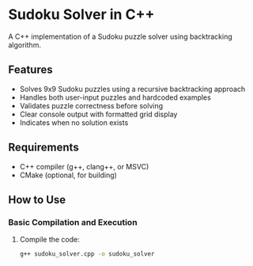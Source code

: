 
# Sudoku Solver in C++

A C++ implementation of a Sudoku puzzle solver using backtracking algorithm.

## Features

- Solves 9x9 Sudoku puzzles using a recursive backtracking approach
- Handles both user-input puzzles and hardcoded examples
- Validates puzzle correctness before solving
- Clear console output with formatted grid display
- Indicates when no solution exists

## Requirements

- C++ compiler (g++, clang++, or MSVC)
- CMake (optional, for building)

## How to Use

### Basic Compilation and Execution

1. Compile the code:
   ```bash
   g++ sudoku_solver.cpp -o sudoku_solver
